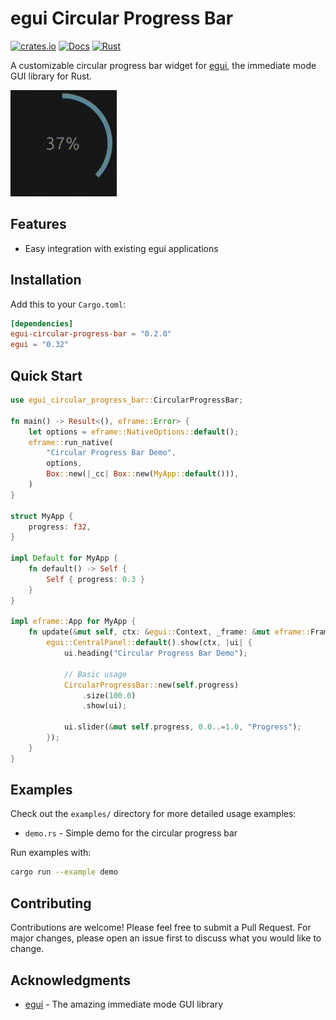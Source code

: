 # egui Circular Progress Bar

[![crates.io](https://img.shields.io/crates/v/egui-circular-progress-bar.svg)](https://crates.io/crates/egui-circular-progress-bar)
[![Docs](https://docs.rs/egui-circular-progress-bar/badge.svg)](https://docs.rs/egui-circular-progress-bar)
[![Rust](https://github.com/hacknus/egui-circular-progress-bar/actions/workflows/rust.yml/badge.svg)](https://github.com/hacknus/egui-circular-progress-bar/actions/workflows/rust.yml)

A customizable circular progress bar widget for [egui](https://github.com/emilk/egui), the immediate mode GUI library for Rust.

![Circular Progress Bar Demo](demo.gif)

## Features

- Easy integration with existing egui applications

## Installation

Add this to your `Cargo.toml`:

```toml
[dependencies]
egui-circular-progress-bar = "0.2.0"
egui = "0.32"
```

## Quick Start

```rust
use egui_circular_progress_bar::CircularProgressBar;

fn main() -> Result<(), eframe::Error> {
    let options = eframe::NativeOptions::default();
    eframe::run_native(
        "Circular Progress Bar Demo",
        options,
        Box::new(|_cc| Box::new(MyApp::default())),
    )
}

struct MyApp {
    progress: f32,
}

impl Default for MyApp {
    fn default() -> Self {
        Self { progress: 0.3 }
    }
}

impl eframe::App for MyApp {
    fn update(&mut self, ctx: &egui::Context, _frame: &mut eframe::Frame) {
        egui::CentralPanel::default().show(ctx, |ui| {
            ui.heading("Circular Progress Bar Demo");
            
            // Basic usage
            CircularProgressBar::new(self.progress)
                .size(100.0)
                .show(ui);
            
            ui.slider(&mut self.progress, 0.0..=1.0, "Progress");
        });
    }
}
```

## Examples

Check out the `examples/` directory for more detailed usage examples:

- `demo.rs` - Simple demo for the circular progress bar

Run examples with:
```bash
cargo run --example demo
```

## Contributing

Contributions are welcome! Please feel free to submit a Pull Request. For major changes, please open an issue first to discuss what you would like to change.


## Acknowledgments

- [egui](https://github.com/emilk/egui) - The amazing immediate mode GUI library

